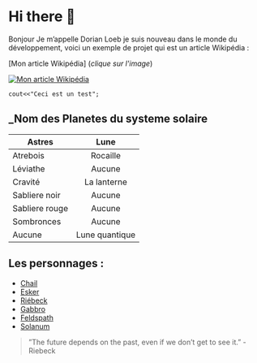 # **Hi there** 👋


<p>Bonjour Je m’appelle Dorian Loeb je suis nouveau dans le monde du développement, voici un exemple de projet qui est un article Wikipédia :</p>

[Mon article Wikipédia] (*clique sur l'image*)

[![Mon article Wikipédia](https://cdn-icons-png.flaticon.com/256/5968/5968992.png)](https://fr.wikipedia.org/wiki/Utilisateur:Valanor1304/Brouillon)


`cout<<"Ceci est un test";`

## _Nom des  Planetes du systeme solaire 


| Astres     | Lune             |
| ------------- |:-------------:| 
| Atrebois    | Rocaille        | 
| Léviathe    | Aucune          |  
| Cravité     | La lanterne     |   
| Sabliere noir  |    Aucune    |
| Sabliere rouge |  Aucune      |
| Sombronces  |  Aucune         |
|  Aucune   | Lune quantique    |


## Les personnages :

* [Chail](https://outer-wilds.fandom.com/fr/wiki/Chail)
* [Esker](https://outer-wilds.fandom.com/fr/wiki/Esker)
* [Riébeck](https://outer-wilds.fandom.com/fr/wiki/Riébeck)
* [Gabbro](https://outer-wilds.fandom.com/fr/wiki/Gabbro)
* [Feldspath](https://outer-wilds.fandom.com/fr/wiki/Feldspath)
* [Solanum](https://outer-wilds.fandom.com/fr/wiki/Solanum)

 > ”The future depends on the past, even if we don’t get to see it.” -Riebeck 
